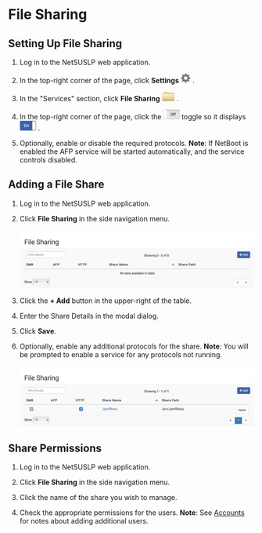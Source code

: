 # File Sharing

## Setting Up File Sharing

1. Log in to the NetSUSLP web application.

2. In the top-right corner of the page, click **Settings** <img height="20" src="images/thumbnails/settings_menu.png"> .

3. In the "Services" section, click **File Sharing** <img height="20" src="images/thumbnails/categories_icon.png"> .

4. In the top-right corner of the page, click the <img height="20" src="images/thumbnails/toggle_off.png"> toggle so it displays <img height="20" src="images/thumbnails/toggle_on.png"> .

5. Optionally, enable or disable the required protocols.
   **Note**: If NetBoot is enabled the AFP service will be started automatically, and the service controls disabled.


## Adding a File Share

1. Log in to the NetSUSLP web application.

2. Click **File Sharing** in the side navigation menu.

	<img width="750" src="images/attachments/sharing.png">

3. Click the **+ Add** button in the upper-right of the table.

4. Enter the Share Details in the modal dialog.

5. Click **Save**.

6. Optionally, enable any additional protocols for the share.
   **Note**: You will be prompted to enable a service for any protocols not running.

	<img width="750" src="images/attachments/sharing_protocols.png">


## Share Permissions

1. Log in to the NetSUSLP web application.

2. Click **File Sharing** in the side navigation menu.

3. Click the name of the share you wish to manage.

4. Check the appropriate permissions for the users.
   **Note**: See [Accounts](accounts.md) for notes about adding additional users.

